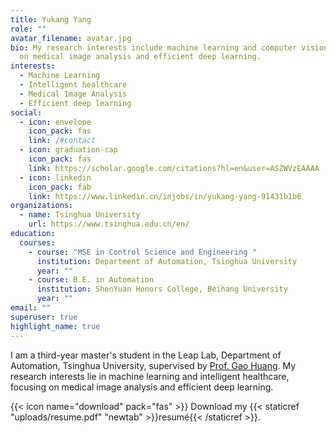 ```yaml
---
title: Yukang Yang
role: ""
avatar_filename: avatar.jpg
bio: My research interests include machine learning and computer vision, mainly
  on medical image analysis and efficient deep learning.
interests:
  - Machine Learning
  - Intelligent healthcare
  - Medical Image Analysis
  - Efficient deep learning
social:
  - icon: envelope
    icon_pack: fas
    link: /#contact
  - icon: graduation-cap
    icon_pack: fas
    link: https://scholar.google.com/citations?hl=en&user=ASZWVzEAAAA
  - icon: linkedin
    icon_pack: fab
    link: https://www.linkedin.cn/injobs/in/yukang-yang-91431b1b6
organizations:
  - name: Tsinghua University
    url: https://www.tsinghua.edu.cn/en/
education:
  courses:
    - course: "MSE in Control Science and Engineering "
      institution: Department of Automation, Tsinghua University
      year: ""
    - course: B.E. in Automation
      institution: ShenYuan Honors College, Beihang University
      year: ""
email: ""
superuser: true
highlight_name: true
---
```

I am a third-year master's student in the Leap Lab, Department of Automation, Tsinghua University, supervised by [Prof. Gao Huang](http://www.gaohuang.net/). My research interests lie in machine learning and intelligent healthcare, focusing on medical image analysis and efficient deep learning.

{{< icon name="download" pack="fas" >}} Download my {{< staticref "uploads/resume.pdf" "newtab" >}}resumé{{< /staticref >}}.
